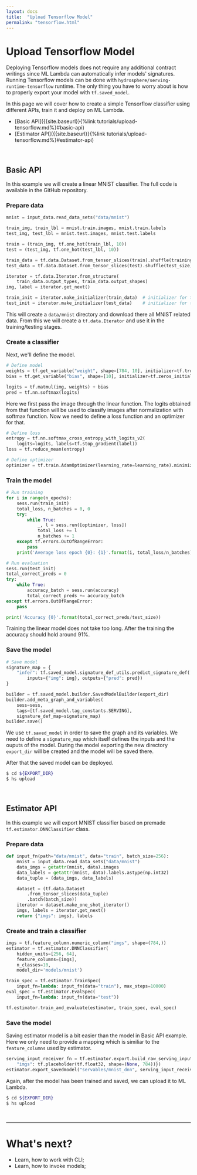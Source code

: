 ```yaml
---
layout: docs
title:  "Upload Tensorflow Model"
permalink: "tensorflow.html"
---
```


# Upload Tensorflow Model

Deploying Tensorflow models does not require any additional contract writings since ML Lambda can automatically infer models' signatures. Running Tensorflow models can be done with `hydrosphere/serving-runtime-tensorflow` runtime. The only thing you have to worry about is how to properly export your model with `tf.saved_model`.

In this page we will cover how to create a simple Tensorflow classifier using different APIs, train it and deploy on ML Lambda.

- [Basic API]({{site.baseurl}}{%link tutorials/upload-tensorflow.md%}#basic-api)
- [Estimator API]({{site.baseurl}}{%link tutorials/upload-tensorflow.md%}#estimator-api)

<br>

## Basic API

In this example we will create a linear MNIST classifier. The full code is available in the GitHub repository. 

### Prepare data 

```python
mnist = input_data.read_data_sets("data/mnist")

train_img, train_lbl = mnist.train.images, mnist.train.labels
test_img, test_lbl = mnist.test.images, mnist.test.labels

train = (train_img, tf.one_hot(train_lbl, 10))
test = (test_img, tf.one_hot(test_lbl, 10))

train_data = tf.data.Dataset.from_tensor_slices(train).shuffle(training_size).batch(batch_size)
test_data = tf.data.Dataset.from_tensor_slices(test).shuffle(test_size).batch(batch_size)

iterator = tf.data.Iterator.from_structure(
    train_data.output_types, train_data.output_shapes)
img, label = iterator.get_next()

train_init = iterator.make_initializer(train_data)	# initializer for train_data
test_init = iterator.make_initializer(test_data)	# initializer for test_data
```

This will create a `data/mnist` directory and download there all MNIST related data. From this we will create a `tf.data.Iterator` and use it in the training/testing stages.

### Create a classifier 

Next, we'll define the model. 

```python
# Define model 
weights = tf.get_variable("weight", shape=[784, 10], initializer=tf.truncated_normal_initializer(stddev=0.01))
bias = tf.get_variable("bias", shape=[10], initializer=tf.zeros_initializer)

logits = tf.matmul(img, weights) + bias
pred = tf.nn.softmax(logits)
```

Here we first pass the image through the linear function. The logits obtained from that function will be used to classify images after normalization with softmax function. Now we need to define a loss function and an optimizer for that. 

```python
# Define loss
entropy = tf.nn.softmax_cross_entropy_with_logits_v2(
    logits=logits, labels=tf.stop_gradient(label))
loss = tf.reduce_mean(entropy)

# Define optimizer
optimizer = tf.train.AdamOptimizer(learning_rate=learning_rate).minimize(loss)
```

### Train the model

```python
# Run training 
for i in range(n_epochs): 	
    sess.run(train_init)
    total_loss, n_batches = 0, 0
    try:
        while True:
            _, l = sess.run([optimizer, loss])
            total_loss += l
            n_batches += 1
    except tf.errors.OutOfRangeError:
        pass
    print('Average loss epoch {0}: {1}'.format(i, total_loss/n_batches))

# Run evaluation
sess.run(test_init)
total_correct_preds = 0
try:
    while True:
        accuracy_batch = sess.run(accuracy)
        total_correct_preds += accuracy_batch
except tf.errors.OutOfRangeError:
    pass

print('Accuracy {0}'.format(total_correct_preds/test_size))
```
Training the linear model does not take too long. After the training the accuracy should hold around 91%. 

### Save the model

```python
# Save model
signature_map = {
    "infer": tf.saved_model.signature_def_utils.predict_signature_def(
        inputs={"img": img}, outputs={"pred": pred})
}

builder = tf.saved_model.builder.SavedModelBuilder(export_dir)
builder.add_meta_graph_and_variables(
    sess=sess, 
    tags=[tf.saved_model.tag_constants.SERVING],
    signature_def_map=signature_map)
builder.save()
```

We use `tf.saved_model` in order to save the graph and its variables. We need to define a `signature_map` which itself defines the inputs and the ouputs of the model. During the model exporting the new directory `export_dir` will be created and the model will be saved there. 

After that the saved model can be deployed.

```sh 
$ cd ${EXPORT_DIR}
$ hs upload
```

<br>

## Estimator API

In this example we will export MNIST classifier based on premade `tf.estimator.DNNClassifier` class. 

### Prepare data

```python
def input_fn(path="data/mnist", data="train", batch_size=256):
    mnist = input_data.read_data_sets("data/mnist")
    data_imgs = getattr(mnist, data).images
    data_labels = getattr(mnist, data).labels.astype(np.int32)
    data_tuple = (data_imgs, data_labels)

    dataset = (tf.data.Dataset
        .from_tensor_slices(data_tuple)
        .batch(batch_size))
    iterator = dataset.make_one_shot_iterator()
    imgs, labels = iterator.get_next()
    return {"imgs": imgs}, labels
```

### Create and train a classifier

```python
imgs = tf.feature_column.numeric_column("imgs", shape=(784,))
estimator = tf.estimator.DNNClassifier(
    hidden_units=[256, 64],
    feature_columns=[imgs],
    n_classes=10,
    model_dir='models/mnist')

train_spec = tf.estimator.TrainSpec(
    input_fn=lambda: input_fn(data="train"), max_steps=10000)
eval_spec = tf.estimator.EvalSpec(
    input_fn=lambda: input_fn(data="test"))

tf.estimator.train_and_evaluate(estimator, train_spec, eval_spec)
```

### Save the model 

Saving estimator model is a bit easier than the model in Basic API example. Here we only need to provide a mapping which is similiar to the `feature_columns` used by estimator. 

```python
serving_input_receiver_fn = tf.estimator.export.build_raw_serving_input_receiver_fn({
    "imgs": tf.placeholder(tf.float32, shape=(None, 784))})
estimator.export_savedmodel("servables/mnist_dnn", serving_input_receiver_fn)
```

Again, after the model has been trained and saved, we can upload it to ML Lambda.

```sh 
$ cd ${EXPORT_DIR}
$ hs upload
```

<br>
<hr> 

# What's next?

- Learn, how to work with CLI;
- Learn, how to invoke models;